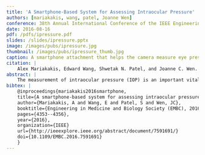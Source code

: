 ```yaml
---
title: 'A Smartphone-Based System for Assessing Intraocular Pressure'
authors: [mariakakis, wang, patel, Joanne Wen]
conference: 38th Annual International Conference of the IEEE Engineering in Medicine and Biology Society (EMBC), 2016
date: 2016-08-16
pdf: /pdfs/ipressure.pdf
slides: /slides/ipressure.pptx
image: /images/pubs/ipressure.jpg
thumbnail: /images/pubs/ipressure_thumb.jpg
caption: A smartphone attachment that helps the camera measure eye pressure
citation: |
    Alex Mariakakis, Edward Wang, Shwetak N. Patel, and Joanne C. Wen. "A smartphone-based system for assessing intraocular pressure." In Engineering in Medicine and Biology Society (EMBC), 2016 IEEE 38th Annual International Conference of the, pp. 4353-4356. IEEE, 2016. DOI: http://dx.doi.org/10.1109/EMBC.2016.7591691
abstract: |
    The measurement of intraocular pressure (IOP) is an important vital sign for the eye, particularly for the diagnosis of glaucoma. Procedures for measuring IOP have been used by eye care professionals for over 100 years, but those without access to such professionals often go undiagnosed. We present a smartphone-based system that can be operated by minimally trained users to measure IOP. The system emulates fixed-force tonometry using a low-cost mechanical attachment to the smartphone. Video is captured through the attachment and then processed in real-time to provide an absolute estimate of the patient's intraocular pressure. Our preliminary assessment with two ex vivo porcine eyes demonstrates that the system follows a baseline physical model with correlations of 0.89 and 0.88.
bibtex: |
    @inproceedings{mariakakis2016smartphone,
    title={A smartphone-based system for assessing intraocular pressure},
    author={Mariakakis, A and Wang, E and Patel, S and Wen, JC},
    booktitle={Engineering in Medicine and Biology Society (EMBC), 2016 IEEE 38th Annual International Conference of the},
    pages={4353--4356},
    year={2016},
    organization={IEEE}
    url={http://ieeexplore.ieee.org/abstract/document/7591691/}
    doi={10.1109/EMBC.2016.7591691}
    }
---
```

